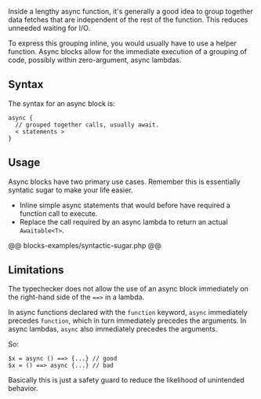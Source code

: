 Inside a lengthy async function, it's generally a good idea to group together data fetches that are independent of the rest of the function. This reduces unneeded waiting for I/O. 

To express this grouping inline, you would usually have to use a helper function. Async blocks allow for the immediate execution of a grouping of code, possibly within zero-argument, async lambdas.

## Syntax

The syntax for an async block is:

```
async {
  // grouped together calls, usually await.
  < statements >
}
```

## Usage

Async blocks have two primary use cases. Remember this is essentially syntatic sugar to make your life easier.

- Inline simple async statements that would before have required a function call to execute.
- Replace the call required by an async lambda to return an actual `Awaitable<T>`.

@@ blocks-examples/syntactic-sugar.php @@

## Limitations

The typechecker does not allow the use of an async block immediately on the right-hand side of the `==>` in a lambda.

In async functions declared with the `function` keyword, `async` immediately precedes `function`, which in turn immediately precedes the arguments. In async lambdas, `async` also immediately precedes the arguments.

So:

```
$x = async () ==> {...} // good
$x = () ==> async {...} // bad  
```

Basically this is just a safety guard to reduce the likelihood of unintended behavior.
